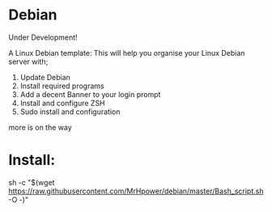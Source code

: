 # Debian
Under Development!

A Linux Debian template:
This will help you organise your Linux Debian server with;
1. Update Debian
2. Install required programs
3. Add a decent Banner to your login prompt
4. Install and configure ZSH
5. Sudo install and configuration

more is on the way


# Install:
sh -c "$(wget https://raw.githubusercontent.com/MrHpower/debian/master/Bash_script.sh -O -)"

